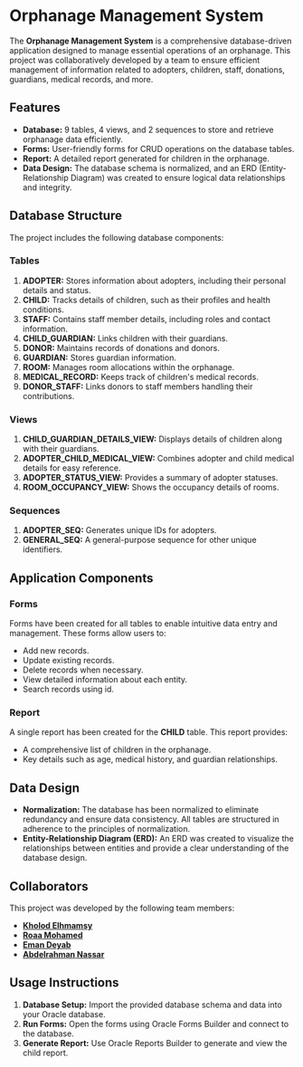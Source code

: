 # Orphanage Management System
The **Orphanage Management System** is a comprehensive database-driven application designed to manage essential operations of an orphanage. This project was collaboratively developed by a team to ensure efficient management of information related to adopters, children, staff, donations, guardians, medical records, and more.

## Features
- **Database:** 9 tables, 4 views, and 2 sequences to store and retrieve orphanage data efficiently.
- **Forms:** User-friendly forms for CRUD operations on the database tables.
- **Report:** A detailed report generated for children in the orphanage.
- **Data Design:** The database schema is normalized, and an ERD (Entity-Relationship Diagram) was created to ensure logical data relationships and integrity.

## Database Structure
The project includes the following database components:

### Tables
1. **ADOPTER:** Stores information about adopters, including their personal details and status.
2. **CHILD:** Tracks details of children, such as their profiles and health conditions.
3. **STAFF:** Contains staff member details, including roles and contact information.
4. **CHILD_GUARDIAN:** Links children with their guardians.
5. **DONOR:** Maintains records of donations and donors.
6. **GUARDIAN:** Stores guardian information.
7. **ROOM:** Manages room allocations within the orphanage.
8. **MEDICAL_RECORD:** Keeps track of children's medical records.
9. **DONOR_STAFF:** Links donors to staff members handling their contributions.

### Views
1. **CHILD_GUARDIAN_DETAILS_VIEW:** Displays details of children along with their guardians.
2. **ADOPTER_CHILD_MEDICAL_VIEW:** Combines adopter and child medical details for easy reference.
3. **ADOPTER_STATUS_VIEW:** Provides a summary of adopter statuses.
4. **ROOM_OCCUPANCY_VIEW:** Shows the occupancy details of rooms.

### Sequences
1. **ADOPTER_SEQ:** Generates unique IDs for adopters.
2. **GENERAL_SEQ:** A general-purpose sequence for other unique identifiers.

## Application Components

### Forms
Forms have been created for all tables to enable intuitive data entry and management. These forms allow users to:
- Add new records.
- Update existing records.
- Delete records when necessary.
- View detailed information about each entity.
- Search records using id.

### Report
A single report has been created for the **CHILD** table. This report provides:
- A comprehensive list of children in the orphanage.
- Key details such as age, medical history, and guardian relationships.

## Data Design
- **Normalization:** The database has been normalized to eliminate redundancy and ensure data consistency. All tables are structured in adherence to the principles of normalization.
- **Entity-Relationship Diagram (ERD):** An ERD was created to visualize the relationships between entities and provide a clear understanding of the database design.

## Collaborators
This project was developed by the following team members:

- **[Kholod Elhmamsy](https://github.com/khx7ii)**
- **[Roaa Mohamed](https://github.com/roaa46)** 
- **[Eman Deyab](https://github.com/emandeyab)**
- **[Abdelrahman Nassar](https://github.com/Abdelrahmannassar10)**

## Usage Instructions
1. **Database Setup:** Import the provided database schema and data into your Oracle database.
2. **Run Forms:** Open the forms using Oracle Forms Builder and connect to the database.
3. **Generate Report:** Use Oracle Reports Builder to generate and view the child report.
